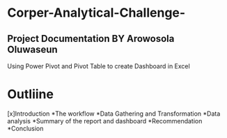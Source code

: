 # Corper-Analytical-Challenge-
## Project Documentation BY Arowosola Oluwaseun 
Using Power Pivot and Pivot Table to create Dashboard in Excel 

# Outliine
[x]Introduction 
*The workflow
*Data Gathering and Transformation
*Data analysis
*Summary of the report and dashboard 
*Recommendation
*Conclusion
